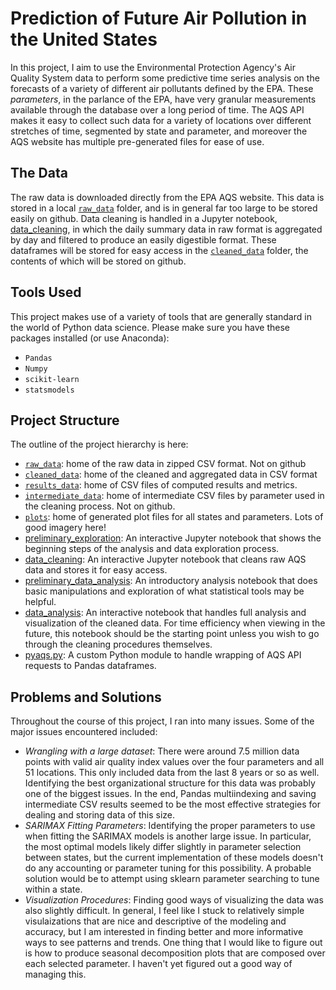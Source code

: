 # Prediction of Future Air Pollution in the United States
In this project, I aim to use the Environmental Protection Agency's Air Quality System data to perform some predictive time series analysis on the forecasts of a variety of different air pollutants defined by the EPA. These *parameters*, in the parlance of the EPA, have very granular measurements available through the database over a long period of time. The AQS API makes it easy to collect such data for a variety of locations over different stretches of time, segmented by state and parameter, and moreover the AQS website has multiple pre-generated files for ease of use.

## The Data
The raw data is downloaded directly from the EPA AQS website. This data is stored in a local [`raw_data`](./raw_data/) folder, and is in general far too large to be stored easily on github. Data cleaning is handled in a Jupyter notebook, [data_cleaning](data_cleaning.ipynb), in which the daily summary data in raw format is aggregated by day and filtered to produce an easily digestible format. These dataframes will be stored for easy access in the [`cleaned_data`](./cleaned_data/) folder, the contents of which will be stored on github. 

## Tools Used
This project makes use of a variety of tools that are generally standard in the world of Python data science. Please make sure you have these packages installed (or use Anaconda):
- `Pandas`
- `Numpy`
- `scikit-learn`
- `statsmodels`

## Project Structure
The outline of the project hierarchy is here:
- [`raw_data`](./raw_data/): home of the raw data in zipped CSV format. Not on github
- [`cleaned_data`](./cleaned_data/): home of the cleaned and aggregated data in CSV format
- [`results_data`](./results_data/): home of CSV files of computed results and metrics.
- [`intermediate_data`](./intermediate_data/): home of intermediate CSV files by parameter used in the cleaning process. Not on github.
- [`plots`](./plots/): home of generated plot files for all states and parameters. Lots of good imagery here!
- [preliminary_exploration](preliminary_exploration.ipynb): An interactive Jupyter notebook that shows the beginning steps of the analysis and data exploration process.
- [data_cleaning](data_cleaning.ipynb): An interactive Jupyter notebook that cleans raw AQS data and stores it for easy access.
- [preliminary_data_analysis](preliminary_data_analysis.ipynb): An introductory analysis notebook that does basic manipulations and exploration of what statistical tools may be helpful.
- [data_analysis](data_analysis.ipynb): An interactive notebook that handles full analysis and visualization of the cleaned data. For time efficiency when viewing in the future, this notebook should be the starting point unless you wish to go through the cleaning procedures themselves.
- [pyaqs.py](pyaqs.py): A custom Python module to handle wrapping of AQS API requests to Pandas dataframes.

## Problems and Solutions
Throughout the course of this project, I ran into many issues. Some of the major issues encountered included:
- *Wrangling with a large dataset*: There were around 7.5 million data points with valid air quality index values over the four parameters and all 51 locations. This only included data from the last 8 years or so as well. Identifying the best organizational structure for this data was probably one of the biggest issues. In the end, Pandas multiindexing and saving intermediate CSV results seemed to be the most effective strategies for dealing and storing data of this size.
- *SARIMAX Fitting Parameters*: Identifying the proper parameters to use when fitting the SARIMAX models is another large issue. In particular, the most optimal models likely differ slightly in parameter selection between states, but the current implementation of these models doesn't do any accounting or parameter tuning for this possibility. A probable solution would be to attempt using sklearn parameter searching to tune within a state.
- *Visualization Procedures*: Finding good ways of visualizing the data was also slightly difficult. In general, I feel like I stuck to relatively simple visulaizations that are nice and descriptive of the modeling and accuracy, but I am interested in finding better and more informative ways to see patterns and trends. One thing that I would like to figure out is how to produce seasonal decomposition plots that are composed over each selected parameter. I haven't yet figured out a good way of managing this.

